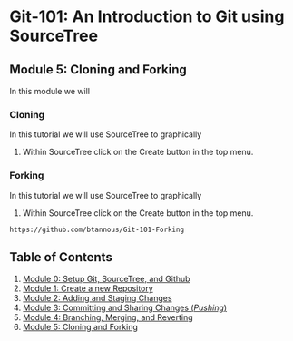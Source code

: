# Git-101: An Introduction to Git using SourceTree

## Module 5: Cloning and Forking

In this module we will



### Cloning

In this tutorial we will use SourceTree to graphically

1. Within SourceTree click on the Create button in the top menu.

### Forking

In this tutorial we will use SourceTree to graphically

1. Within SourceTree click on the Create button in the top menu.

`https://github.com/btannous/Git-101-Forking`

## Table of Contents

1. [Module 0: Setup Git, SourceTree, and Github](./Module-0)
1. [Module 1: Create a new Repository](./Module-1)
1. [Module 2: Adding and Staging Changes](./Module-2)
1. [Module 3: Committing and Sharing Changes (*Pushing*)](./Module-3)
1. [Module 4: Branching, Merging, and Reverting](./Module-4)
1. [Module 5: Cloning and Forking](./Module-5)